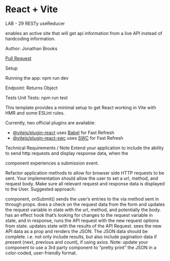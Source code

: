 # React + Vite

LAB - 29
RESTy useReducer

enables an active site that will get api information from a live API instead of hardcoding information.

Author: Jonathan Brooks

[Pull Request](https://github.com/jonbrooks01/resty-useReduce/pull/1)

<!-- [deployed server](https://basic-server-4efy.onrender.com) -->

Setup
<!-- .env requirements:PORT - 3001 -->

Running the app: npm run dev

Endpoint: Returns Object

<!-- {
  "domain": "deployment-practice-main.onrender.com/",
  "status": "{name: name}",
 "port":
} -->
Tests
Unit Tests: npm run test
<!-- Lint Tests: npm run lint -->

<!-- UML:
![UML](./UML.png) -->

This template provides a minimal setup to get React working in Vite with HMR and some ESLint rules.

Currently, two official plugins are available:

- [@vitejs/plugin-react](https://github.com/vitejs/vite-plugin-react/blob/main/packages/plugin-react/README.md) uses [Babel](https://babeljs.io/) for Fast Refresh
- [@vitejs/plugin-react-swc](https://github.com/vitejs/vite-plugin-react-swc) uses [SWC](https://swc.rs/) for Fast Refresh


Technical Requirements / Note
Extend your application to include the ability to send http requests and display response data, when the <Form /> component experiences a submission event.

Refactor application methods to allow for browser side HTTP requests to be sent.
Your implementation should allow the user to set a url, method, and request body.
Make sure all relevant request and response data is displayed to the User.
Suggested approach:

<Form /> component, onSubmit() sends the user’s entries to the <App /> via method sent in through props.
<App /> does a check on the request data from the form and updates the request variable in state with the url, method, and potentially the body.
<App /> has an effect hook that’s looking for changes to the request variable in state, and in response, runs the API request with the new request options from state.
<App /> updates state with the results of the API Request.
<Results /> sees the new API data as a prop and renders the JSON. The JSON data should be complete. i.e. not only include results, but also include pagination data if present (next, previous and count), if using axios.
Note: update your <Results /> component to use a 3rd party component to “pretty print” the JSON in a color-coded, user-friendly format.